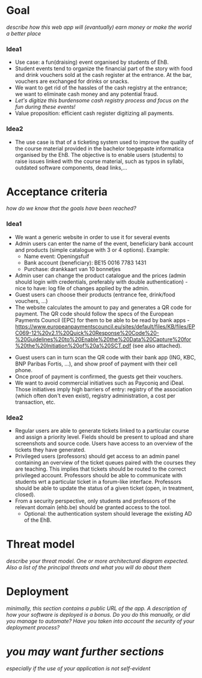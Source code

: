# Goal
*describe how this web app will (evantually) earn money or make the world a better place*

### Idea1
* Use case: a fun(draising) event organised by students of EhB.
* Student events tend to organize the financial part of the story with food and drink vouchers sold at the cash register at the entrance. At the bar, vouchers are exchanged for drinks or snacks.
* We want to get rid of the hassles of the cash registry at the entrance; we want to eliminate cash money and any potential fraud.
* *Let's digitize this burdensome cash registry process and focus on the fun during these events!*
* Value proposition: efficient cash register digitizing all payments.

### Idea2
* The use case is that of a ticketing system used to improve the quality of the course material provided in the bachelor toegepaste informatica organised by the EhB. The objective is to enable users (students) to raise issues linked with the course material, such as typos in syllabi, outdated software components, dead links,...

# Acceptance criteria
*how do we know that the goals have been reached?*

### Idea1
*   We want a generic website in order to use it for several events 
*   Admin users can enter the name of the event, beneficiary bank account and products (simple catalogue with 3 or 4 options).
    Example: 
    *   Name event: Openingsfuif
    *   Bank account (beneficiary): BE15 0016 7783 1431
    *   Purchase: drankkaart van 10 bonnetjes
*   Admin user can change the product catalogue and the prices (admin should login with credentials, preferably with double authentication) - nice to have: log file of changes applied by the admin.
*   Guest users can choose their products (entrance fee, drink/food vouchers, ...)
*   The website calculates the amount to pay and generates a QR code for payment. The QR code should follow the specs of the European Payments Council (EPC) for them to be able to be read by bank apps - https://www.europeanpaymentscouncil.eu/sites/default/files/KB/files/EPC069-12%20v2.1%20Quick%20Response%20Code%20-%20Guidelines%20to%20Enable%20the%20Data%20Capture%20for%20the%20Initiation%20of%20a%20SCT.pdf (see also attached).
- Guest users can in turn scan the QR code with their bank app (ING, KBC, BNP Paribas Fortis, ...),  and show proof of payment with their cell phone.
- Once proof of payment is confirmed, the guests get their vouchers.
- We want to avoid commercial initiatives such as Payconiq and iDeal. Those initiatives imply high barriers of entry: registry of the association (which often don't even exist), registry administration, a cost per transaction, etc.


### Idea2
  - Regular users are able to generate tickets linked to a particular course and assign a priority level. Fields should be present to upload and share screenshots and source code. Users have access to an overview of the tickets they have generated.
  - Privileged users (professors) should get access to an admin panel containing an overview of the ticket queues paired with the courses they are teaching. This implies that tickets should be routed to the correct privileged account. Professors should be able to communicate with students wrt a particular ticket in a forum-like interface. Professors should be able to update the status of a given ticket (open, in treatment, closed).
  - From a security perspective, only students and professors of the relevant domain (ehb.be) should be granted access to the tool. 
    - Optional: the authentication system should leverage the existing AD of the EhB.


# Threat model
*describe your threat model. One or more architectural diagram expected. Also a list of the principal threats and what you will do about them*
# Deployment
*minimally, this section contains a public URL of the app. A description of how your software is deployed is a bonus. Do you do this manually, or did you manage to automate? Have you taken into account the security of your deployment process?*
# *you may want further sections*
*especially if the use of your application is not self-evident*
